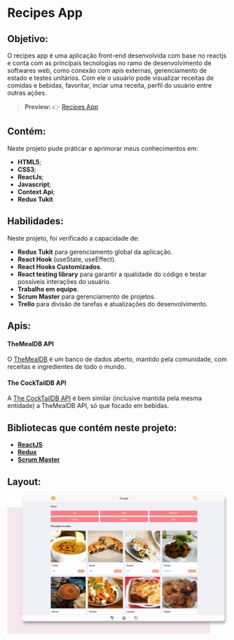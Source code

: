 # Recipes App
  
## Objetivo: 
O recipes app é uma aplicação front-end desenvolvida com base no reactjs e conta com as princípais tecnologias no ramo de desenvolvimento de softwares web, como conexão com apis externas, gerenciamento de estado e testes unitários. Com ele o usuário pode visualizar receitas de comidas e bebidas, favoritar, inciar uma receita, perfil do usuário entre outras ações.


> **Preview:**
> 👉 [Recipes App](https://recipes-app-red-eight.vercel.app/foods)

## Contém:
Neste projeto pude práticar e aprimorar meus conhecimentos em:
- **HTML5**;
- **CSS3**;
- **ReactJs**;
- **Javascript**;
- **Context Api**;
- **Redux Tukit**

## Habilidades: 

Neste projeto, foi verificado a capacidade de:

- **Redux Tukit** para gerenciamento global da aplicação.
- **React Hook** (useState, useEffect).
- **React Hooks Customizados**.
- **React testing library** para garantir a qualidade do código e testar possíveis interações do usuário.
- **Trabalho em equipe**.
- **Scrum Master** para gerenciamento de projetos.
- **Trello** para divisão de tarefas e atualizações do desenvolvimento.

## Apis:

#### TheMealDB API

O [TheMealDB](https://www.themealdb.com/) é um banco de dados aberto, mantido pela comunidade, com receitas e ingredientes de todo o mundo.

#### The CockTailDB API

 A [The CockTailDB API](https://www.thecocktaildb.com/api.php) é bem similar (inclusive mantida pela mesma entidade) a TheMealDB API, só que focado em bebidas.

## Bibliotecas que contém neste projeto:
* **[ReactJS](https://pt-br.reactjs.org/)**
* **[Redux](https://redux.js.org/)**
* **[Scrum Master](https://g.co/kgs/NoFQZW)**

## Layout:

![](./src/images/recipes.svg)